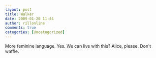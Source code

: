 ```yaml
---
layout: post
title: Walker
date: 2009-01-20 11:44
author: rillonline
comments: true
categories: [Uncategorized]
---
```

More feminine language. Yes. We can live with this? Alice, please. Don't waffle.

